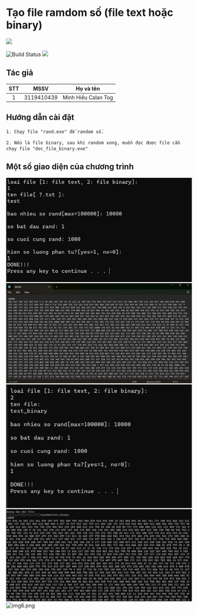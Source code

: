 # Tạo file ramdom số (file text hoặc binary)

![](<https://upload.wikimedia.org/wikipedia/commons/thumb/1/18/ISO_C%2B%2B_Logo.svg/800px-ISO_C%2B%2B_Logo.svg.png>)

![Build Status](https://travis-ci.org/joemccann/dillinger.svg?branch=master) ![](https://img.shields.io/github/tag/pandao/editor.md.svg)

## Tác giả

| STT |    MSSV    | Họ và tên             |
| :-: | :--------: | --------------------- |
|  1  | 3119410439 | Minh Hiếu Calan Tog   |


## Hướng dẫn cài đặt

```
1. Chạy file "rand.exe" để random số.

```

```
2. Nếu là file binary, sau khi random xong, muốn đọc được file cần chạy file "doc_file_binary.exe"
```

## Một số giao diện của chương trình

![img2.png](imgReadme/img2.png)
![img3.png](imgReadme/img3.png)
![img4.png](imgReadme/img4.png)
![img5.png](imgReadme/img5.png)
![img6.png](imgReadme/img6.png)
